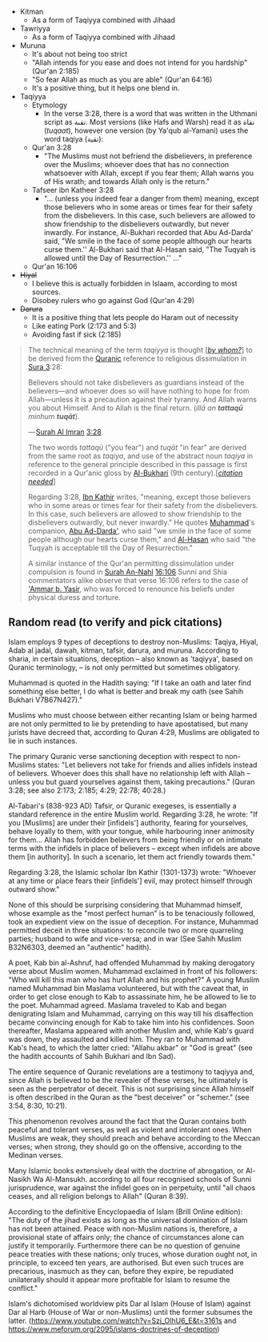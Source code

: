

- Kitman
	- As a form of Taqiyya combined with Jihaad
- Tawriyya
	- As a form of Taqiyya combined with Jihaad
- Muruna
	- It's about not being too strict
	- "Allah intends for you ease and does not intend for you hardship" (Qur'an 2:185)
	- "So fear Allah as much as you are able" (Qur'an 64:16)
	- It's a positive thing, but it helps one blend in.
- Taqiyya
	- Etymology
		- In the verse 3:28, there is a word that was written in the Uthmani script as تقىة. Most versions (like Hafs and Warsh) read it as تقاة (_tuqaat_), however one version (by Ya'qub al-Yamani) uses the word taqiya (تقية):
	- Qur'an 3:28
		- "The Muslims must not befriend the disbelievers, in preference over the Muslims; whoever does that has no connection whatsoever with Allah, except if you fear them; Allah warns you of His wrath; and towards Allah only is the return."
	- Tafseer ibn Katheer 3:28
		- "... (unless you indeed fear a danger from them) meaning, except those believers who in some areas or times fear for their safety from the disbelievers. In this case, such believers are allowed to show friendship to the disbelievers outwardly, but never inwardly. For instance, Al-Bukhari recorded that Abu Ad-Darda' said, "We smile in the face of some people although our hearts curse them.'' Al-Bukhari said that Al-Hasan said, "The Tuqyah is allowed until the Day of Resurrection.'' ..."
	- Qur'an 16:106
- ~~Hiyal~~
	- I believe this is actually forbidden in Islaam, according to most sources.
	- Disobey rulers who go against God (Qur'an 4:29)
- ~~Darura~~
	- It is a positive thing that lets people do Haram out of necessity
	- Like eating Pork (2:173 and 5:3)
	- Avoiding fast if sick (2:185)

>
>The technical meaning of the term _taqiyya_ is thought [_[by whom?](https://en.wikipedia.org/wiki/Wikipedia:Manual_of_Style/Words_to_watch#Unsupported_attributions "Wikipedia:Manual of Style/Words to watch")_] to be derived from the [Quranic](https://en.wikipedia.org/wiki/Quran "Quran") reference to religious dissimulation in [Sura 3](https://en.wikipedia.org/wiki/Sura_3 "Sura 3"):28:
>
> Believers should not take disbelievers as guardians instead of the believers—and whoever does so will have nothing to hope for from Allah—unless it is a precaution against their tyranny. And Allah warns you about Himself. And to Allah is the final return. (_illā an **tattaqū** minhum **tuqāt**_).
> 
> — [Surah Al Imran](https://en.wikipedia.org/wiki/Al_Imran "Al Imran") [3:28](https://quran.com/3?startingVerse=28)
>
> The two words _tattaqū_ ("you fear") and _tuqāt_ "in fear" are derived from the same root as _taqiya_, and use of the abstract noun _taqiya_ in reference to the general principle described in this passage is first recorded in a Qur'anic gloss by [Al-Bukhari](https://en.wikipedia.org/wiki/Muhammad_al-Bukhari "Muhammad al-Bukhari") (9th century).[_[citation needed](https://en.wikipedia.org/wiki/Wikipedia:Citation_needed "Wikipedia:Citation needed")_]
>
> Regarding 3:28, [Ibn Kathir](https://en.wikipedia.org/wiki/Ibn_Kathir "Ibn Kathir") writes, "meaning, except those believers who in some areas or times fear for their safety from the disbelievers. In this case, such believers are allowed to show friendship to the disbelievers outwardly, but never inwardly." He quotes [Muhammad](https://en.wikipedia.org/wiki/Muhammad "Muhammad")'s companion, [Abu Ad-Darda'](https://en.wikipedia.org/wiki/Abu_Ad-Darda%27 "Abu Ad-Darda'"), who said "we smile in the face of some people although our hearts curse them," and [Al-Hasan](https://en.wikipedia.org/wiki/Hasan_ibn_Ali "Hasan ibn Ali") who said "the Tuqyah is acceptable till the Day of Resurrection."
>
> A similar instance of the Qur'an permitting dissimulation under compulsion is found in [Surah An-Nahl](https://en.wikipedia.org/wiki/An-Nahl "An-Nahl") [16:106](https://quran.com/16?startingVerse=106) Sunni and Shia commentators alike observe that verse 16:106 refers to the case of ['Ammar b. Yasir](https://en.wikipedia.org/wiki/Ammar_ibn_Yasir "Ammar ibn Yasir"), who was forced to renounce his beliefs under physical duress and torture.

## Random read (to verify and pick citations)
Islam employs 9 types of deceptions to destroy non-Muslims: Taqiya, Hiyal, Adab al jadal, dawah, kitman, tafsir, darura, and muruna. According to sharia, in certain situations, deception – also known as 'taqiyya', based on Quranic terminology, – is not only permitted but sometimes obligatory.



Muhammad is quoted in the Hadith saying: "If I take an oath and later find something else better, I do what is better and break my oath (see Sahih Bukhari V7B67N427)."

Muslims who must choose between either recanting Islam or being harmed are not only permitted to lie by pretending to have apostatised, but many jurists have decreed that, according to Quran 4:29, Muslims are obligated to lie in such instances.

 The primary Quranic verse sanctioning deception with respect to non-Muslims states: "Let believers not take for friends and allies infidels instead of believers. Whoever does this shall have no relationship left with Allah – unless you but guard yourselves against them, taking precautions." (Quran 3:28; see also 2:173; 2:185; 4:29; 22:78; 40:28.)
 
 Al-Tabari's (838-923 AD) Tafsir, or Quranic exegeses, is essentially a standard reference in the entire Muslim world. Regarding 3:28, he wrote: "If you [Muslims] are under their [infidels'] authority, fearing for yourselves, behave loyally to them, with your tongue, while harbouring inner animosity for them... Allah has forbidden believers from being friendly or on intimate terms with the infidels in place of believers – except when infidels are above them [in authority]. In such a scenario, let them act friendly towards them."
 
 Regarding 3:28, the Islamic scholar Ibn Kathir (1301-1373) wrote: "Whoever at any time or place fears their [infidels'] evil, may protect himself through outward show."
 
 None of this should be surprising considering that Muhammad himself, whose example as the "most perfect human" is to be tenaciously followed, took an expedient view on the issue of deception. For instance, Muhammad permitted deceit in three situations: to reconcile two or more quarreling parties; husband to wife and vice-versa; and in war (See Sahih Muslim B32N6303, deemed an "authentic" hadith).
 
 A poet, Kab bin al-Ashruf, had offended Muhammad by making derogatory verse about Muslim women. Muhammad exclaimed in front of his followers: "Who will kill this man who has hurt Allah and his prophet?" A young Muslim named Muhammad bin Maslama volunteered, but with the caveat that, in order to get close enough to Kab to assassinate him, he be allowed to lie to the poet. Muhammad agreed. Maslama traveled to Kab and began denigrating Islam and Muhammad, carrying on this way till his disaffection became convincing enough for Kab to take him into his confidences. Soon thereafter, Maslama appeared with another Muslim and, while Kab's guard was down, they assaulted and killed him. They ran to Muhammad with Kab's head, to which the latter cried: "Allahu akbar" or "God is great" (see the hadith accounts of Sahih Bukhari and Ibn Sad).
 
 The entire sequence of Quranic revelations are a testimony to taqiyya and, since Allah is believed to be the revealer of these verses, he ultimately is seen as the perpetrator of deceit. This is not surprising since Allah himself is often described in the Quran as the "best deceiver" or "schemer." (see 3:54, 8:30, 10:21).
 
 This phenomenon revolves around the fact that the Quran contains both peaceful and tolerant verses, as well as violent and intolerant ones. When Muslims are weak, they should preach and behave according to the Meccan verses; when strong, they should go on the offensive, according to the Medinan verses.
 
 Many Islamic books extensively deal with the doctrine of abrogation, or Al-Nasikh Wa Al-Mansukh. according to all four recognised schools of Sunni jurisprudence, war against the infidel goes on in perpetuity, until "all chaos ceases, and all religion belongs to Allah" (Quran 8:39).
 
 According to the definitive Encyclopaedia of Islam (Brill Online edition): "The duty of the jihad exists as long as the universal domination of Islam has not been attained. Peace with non-Muslim nations is, therefore, a provisional state of affairs only; the chance of circumstances alone can justify it temporarily. Furthermore there can be no question of genuine peace treaties with these nations; only truces, whose duration ought not, in principle, to exceed ten years, are authorised. But even such truces are precarious, inasmuch as they can, before they expire, be repudiated unilaterally should it appear more profitable for Islam to resume the conflict."
 
 Islam's dichotomised worldview pits Dar al Islam (House of Islam) against Dar al Harb (House of War or non-Muslims) until the former subsumes the latter. (https://www.youtube.com/watch?v=Szj_OlhU6_E&t=3161s and https://www.meforum.org/2095/islams-doctrines-of-deception)